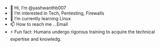 - 👋 Hi, I’m @yashwanthb007
- 👀 I’m interested in Tech, Pentesting, Firewalls
- 🌱 I’m currently learning Linux
- 📫 How to reach me ...Email
- ⚡ Fun fact: Humans undergo rigorous training to acquire the technical expertise and knowledg.

<!---
yashwanthb007/yashwanthb007 is a ✨ special ✨ repository because its `README.md` (this file) appears on your GitHub profile.
You can click the Preview link to take a look at your changes.
--->
